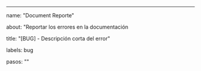 ---
name: "Document Reporte"

about: "Reportar los errores en la documentación

title: "[BUG] - Descripción corta del error"

labels: bug


pasos: ""